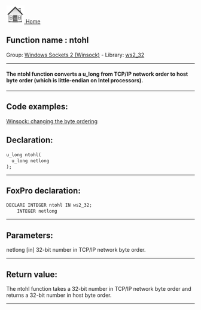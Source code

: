 [<img src="../../images/home.png"> Home ](https://github.com/VFPX/Win32API)  

## Function name : ntohl
Group: [Windows Sockets 2 (Winsock)](../../functions_group.md#Windows_Sockets_2_(Winsock))  -  Library: [ws2_32](../../Libraries.md#ws2_32)  
***  


#### The ntohl function converts a u_long from TCP/IP network order to host byte order (which is little-endian on Intel processors).
***  


## Code examples:
[Winsock: changing the byte ordering](../../samples/sample_221.md)  

## Declaration:
```foxpro  
u_long ntohl(
  u_long netlong
);  
```  
***  


## FoxPro declaration:
```foxpro  
DECLARE INTEGER ntohl IN ws2_32;
	INTEGER netlong  
```  
***  


## Parameters:
netlong 
[in] 32-bit number in TCP/IP network byte order.   
***  


## Return value:
The ntohl function takes a 32-bit number in TCP/IP network byte order and returns a 32-bit number in host byte order.  
***  

